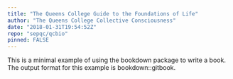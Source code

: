 ```yaml
---
title: "The Queens College Guide to the Foundations of Life"
author: "The Queens College Collective Consciousness"
date: "2018-01-31T19:54:52Z"
repo: "sepqc/qcbio"
pinned: FALSE
---
```


This is a minimal example of using the bookdown package to write a book. The output format for this example is bookdown::gitbook.
